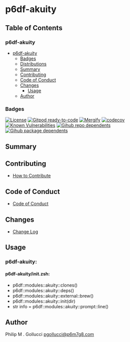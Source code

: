 # p6df-akuity

## Table of Contents


### p6df-akuity
- [p6df-akuity](#p6df-akuity)
  - [Badges](#badges)
  - [Distributions](#distributions)
  - [Summary](#summary)
  - [Contributing](#contributing)
  - [Code of Conduct](#code-of-conduct)
  - [Changes](#changes)
    - [Usage](#usage)
  - [Author](#author)

### Badges

[![License](https://img.shields.io/badge/License-Apache%202.0-yellowgreen.svg)](https://opensource.org/licenses/Apache-2.0)
[![Gitpod ready-to-code](https://img.shields.io/badge/Gitpod-ready--to--code-blue?logo=gitpod)](https://gitpod.io/#https://github.com/p6m7g8/p6df-akuity)
[![Mergify](https://img.shields.io/endpoint.svg?url=https://gh.mergify.io/badges/p6m7g8/p6df-akuity/&style=flat)](https://mergify.io)
[![codecov](https://codecov.io/gh/p6m7g8/p6df-akuity/branch/master/graph/badge.svg?token=14Yj1fZbew)](https://codecov.io/gh/p6m7g8/p6df-akuity)
[![Known Vulnerabilities](https://snyk.io/test/github/p6m7g8/p6df-akuity/badge.svg?targetFile=package.json)](https://snyk.io/test/github/p6m7g8/p6df-akuity?targetFile=package.json)
[![Gihub repo dependents](https://badgen.net/github/dependents-repo/p6m7g8/p6df-akuity)](https://github.com/p6m7g8/p6df-akuity/network/dependents?dependent_type=REPOSITORY)
[![Gihub package dependents](https://badgen.net/github/dependents-pkg/p6m7g8/p6df-akuity)](https://github.com/p6m7g8/p6df-akuity/network/dependents?dependent_type=PACKAGE)

## Summary

## Contributing

- [How to Contribute](CONTRIBUTING.md)

## Code of Conduct

- [Code of Conduct](https://github.com/p6m7g8/.github/blob/master/CODE_OF_CONDUCT.md)

## Changes

- [Change Log](CHANGELOG.md)

## Usage

### p6df-akuity:

#### p6df-akuity/init.zsh:

- p6df::modules::akuity::clones()
- p6df::modules::akuity::deps()
- p6df::modules::akuity::external::brew()
- p6df::modules::akuity::init(dir)
- str info = p6df::modules::akuity::prompt::line()



## Author

Philip M . Gollucci <pgollucci@p6m7g8.com>
